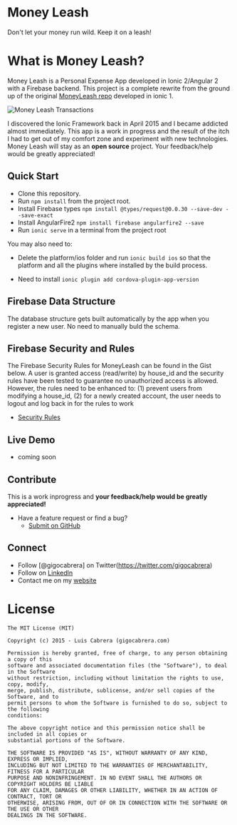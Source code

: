 
# Money Leash

Don't let your money run wild. Keep it on a leash!

# What is Money Leash?

Money Leash is a Personal Expense App developed in Ionic 2/Angular 2 with a Firebase backend. This project is a complete rewrite from the ground up of the original [MoneyLeash repo](https://github.com/gigocabrera/moneyleash) developed in ionic 1. 

![Money Leash Transactions](https://github.com/gigocabrera/moneyleash/blob/master/moneyleash_iphone.png)

I discovered the Ionic Framework back in April 2015 and I became addicted almost immediately. This app is a work in 
progress and the result of the itch I had to get out of my comfort zone and experiment with new technologies. Money Leash 
will stay as an **open source** project. Your feedback/help would be greatly appreciated!

## Quick Start

- Clone this repository.
- Run `npm install` from the project root.
- Install Firebase types `npm install @types/request@0.0.30 --save-dev --save-exact`
- Install AngularFire2 `npm install firebase angularfire2 --save`
- Run `ionic serve` in a terminal from the project root

You may also need to:

- Delete the platform/ios folder and run `ionic build ios` so that the platform and all the plugins where installed by the build process.

- Need to install `ionic plugin add cordova-plugin-app-version`


## Firebase Data Structure

The database structure gets built automatically by the app when you register a new user. No need to manually buld the schema.

## Firebase Security and Rules

The Firebase Security Rules for MoneyLeash can be found in the Gist below. 
A user is granted access (read/write) by house_id and the security rules have been tested to guarantee no unauthorized access is allowed. 
However, the rules need to be enhanced to: (1) prevent users from modifying a house_id, 
(2) for a newly created account, the user needs to logout and log back in for the rules to work

- [Security Rules](https://github.com/gigocabrera/MoneyLeash2/blob/master/firebase-rules.json)

## Live Demo

 - coming soon


## Contribute

This is a work inprogress and **your feedback/help would be greatly appreciated!**

- Have a feature request or find a bug?
  * [Submit on GitHub](https://github.com/gigocabrera/moneyleash/issues)


## Connect

- Follow [@gigocabrera] on Twitter(https://twitter.com/gigocabrera)
- Follow on [LinkedIn](https://www.linkedin.com/in/luiscabrerame)
- Contact me on my [website](http://www.gigocabrera.com)


# License

    The MIT License (MIT)
    
    Copyright (c) 2015 - Luis Cabrera (gigocabrera.com)
    
    Permission is hereby granted, free of charge, to any person obtaining a copy of this 
	software and associated documentation files (the "Software"), to deal in the Software 
	without restriction, including without limitation the rights to use, copy, modify, 
	merge, publish, distribute, sublicense, and/or sell copies of the Software, and to 
	permit persons to whom the Software is furnished to do so, subject to the following 
	conditions:
    
    The above copyright notice and this permission notice shall be included in all copies or 
	substantial portions of the Software.
    
    THE SOFTWARE IS PROVIDED "AS IS", WITHOUT WARRANTY OF ANY KIND, EXPRESS OR IMPLIED, 
	INCLUDING BUT NOT LIMITED TO THE WARRANTIES OF MERCHANTABILITY, FITNESS FOR A PARTICULAR 
	PURPOSE AND NONINFRINGEMENT. IN NO EVENT SHALL THE AUTHORS OR COPYRIGHT HOLDERS BE LIABLE 
	FOR ANY CLAIM, DAMAGES OR OTHER LIABILITY, WHETHER IN AN ACTION OF CONTRACT, TORT OR 
	OTHERWISE, ARISING FROM, OUT OF OR IN CONNECTION WITH THE SOFTWARE OR THE USE OR OTHER 
	DEALINGS IN THE SOFTWARE.
